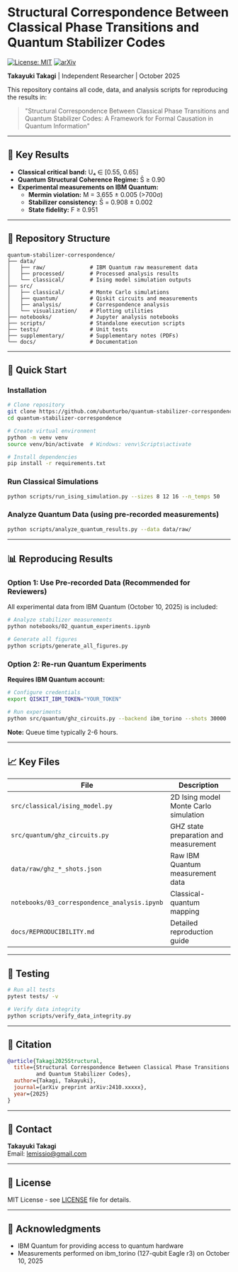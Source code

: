 # Structural Correspondence Between Classical Phase Transitions and Quantum Stabilizer Codes

[![License: MIT](https://img.shields.io/badge/License-MIT-yellow.svg)](https://opensource.org/licenses/MIT)
[![arXiv](https://img.shields.io/badge/arXiv-2410.xxxxx-b31b1b.svg)](https://arxiv.org/abs/2410.xxxxx)

**Takayuki Takagi** | Independent Researcher | October 2025

This repository contains all code, data, and analysis scripts for reproducing the results in:

> "Structural Correspondence Between Classical Phase Transitions and Quantum Stabilizer Codes: A Framework for Formal Causation in Quantum Information"

---

## 🎯 Key Results

- **Classical critical band:** U₄ ∈ [0.55, 0.65]
- **Quantum Structural Coherence Regime:** S̄ ≥ 0.90
- **Experimental measurements on IBM Quantum:**
  - **Mermin violation:** M = 3.655 ± 0.005 (>700σ)
  - **Stabilizer consistency:** S̄ = 0.908 ± 0.002
  - **State fidelity:** F ≥ 0.951

---

## 📁 Repository Structure

```
quantum-stabilizer-correspondence/
├── data/
│   ├── raw/              # IBM Quantum raw measurement data
│   ├── processed/        # Processed analysis results
│   └── classical/        # Ising model simulation outputs
├── src/
│   ├── classical/        # Monte Carlo simulations
│   ├── quantum/          # Qiskit circuits and measurements
│   ├── analysis/         # Correspondence analysis
│   └── visualization/    # Plotting utilities
├── notebooks/            # Jupyter analysis notebooks
├── scripts/              # Standalone execution scripts
├── tests/                # Unit tests
├── supplementary/        # Supplementary notes (PDFs)
└── docs/                 # Documentation
```

---

## 🚀 Quick Start

### Installation

```bash
# Clone repository
git clone https://github.com/ubunturbo/quantum-stabilizer-correspondence.git
cd quantum-stabilizer-correspondence

# Create virtual environment
python -m venv venv
source venv/bin/activate  # Windows: venv\Scripts\activate

# Install dependencies
pip install -r requirements.txt
```

### Run Classical Simulations

```bash
python scripts/run_ising_simulation.py --sizes 8 12 16 --n_temps 50
```

### Analyze Quantum Data (using pre-recorded measurements)

```bash
python scripts/analyze_quantum_results.py --data data/raw/
```

---

## 📊 Reproducing Results

### Option 1: Use Pre-recorded Data (Recommended for Reviewers)

All experimental data from IBM Quantum (October 10, 2025) is included:

```bash
# Analyze stabilizer measurements
python notebooks/02_quantum_experiments.ipynb

# Generate all figures
python scripts/generate_all_figures.py
```

### Option 2: Re-run Quantum Experiments

**Requires IBM Quantum account:**

```bash
# Configure credentials
export QISKIT_IBM_TOKEN="YOUR_TOKEN"

# Run experiments
python src/quantum/ghz_circuits.py --backend ibm_torino --shots 30000
```

**Note:** Queue time typically 2-6 hours.

---

## 📈 Key Files

| File | Description |
|------|-------------|
| `src/classical/ising_model.py` | 2D Ising model Monte Carlo simulation |
| `src/quantum/ghz_circuits.py` | GHZ state preparation and measurement |
| `data/raw/ghz_*_shots.json` | Raw IBM Quantum measurement data |
| `notebooks/03_correspondence_analysis.ipynb` | Classical-quantum mapping |
| `docs/REPRODUCIBILITY.md` | Detailed reproduction guide |

---

## 🧪 Testing

```bash
# Run all tests
pytest tests/ -v

# Verify data integrity
python scripts/verify_data_integrity.py
```

---

## 📖 Citation

```bibtex
@article{Takagi2025Structural,
  title={Structural Correspondence Between Classical Phase Transitions 
         and Quantum Stabilizer Codes},
  author={Takagi, Takayuki},
  journal={arXiv preprint arXiv:2410.xxxxx},
  year={2025}
}
```

---

## 📧 Contact

**Takayuki Takagi**  
Email: lemissio@gmail.com

---

## 📜 License

MIT License - see [LICENSE](LICENSE) file for details.

---

## 🙏 Acknowledgments

- IBM Quantum for providing access to quantum hardware
- Measurements performed on ibm_torino (127-qubit Eagle r3) on October 10, 2025